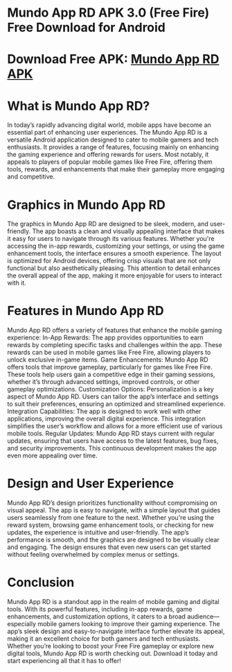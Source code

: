 # Mundo App RD APK 3.0 (Free Fire) Free Download for Android
# Download Free APK: [Mundo App RD APK](https://apkhihe.net/mundo-app-rd/)
# What is Mundo App RD?
In today’s rapidly advancing digital world, mobile apps have become an essential part of enhancing user experiences. The Mundo App RD is a versatile Android application designed to cater to mobile gamers and tech enthusiasts. It provides a range of features, focusing mainly on enhancing the gaming experience and offering rewards for users. Most notably, it appeals to players of popular mobile games like Free Fire, offering them tools, rewards, and enhancements that make their gameplay more engaging and competitive.

# Graphics in Mundo App RD
The graphics in Mundo App RD are designed to be sleek, modern, and user-friendly. The app boasts a clean and visually appealing interface that makes it easy for users to navigate through its various features. Whether you're accessing the in-app rewards, customizing your settings, or using the game enhancement tools, the interface ensures a smooth experience. The layout is optimized for Android devices, offering crisp visuals that are not only functional but also aesthetically pleasing. This attention to detail enhances the overall appeal of the app, making it more enjoyable for users to interact with it.

# Features in Mundo App RD
Mundo App RD offers a variety of features that enhance the mobile gaming experience:
In-App Rewards: The app provides opportunities to earn rewards by completing specific tasks and challenges within the app. These rewards can be used in mobile games like Free Fire, allowing players to unlock exclusive in-game items.
Game Enhancements: Mundo App RD offers tools that improve gameplay, particularly for games like Free Fire. These tools help users gain a competitive edge in their gaming sessions, whether it’s through advanced settings, improved controls, or other gameplay optimizations.
Customization Options: Personalization is a key aspect of Mundo App RD. Users can tailor the app’s interface and settings to suit their preferences, ensuring an optimized and streamlined experience.
Integration Capabilities: The app is designed to work well with other applications, improving the overall digital experience. This integration simplifies the user’s workflow and allows for a more efficient use of various mobile tools.
Regular Updates: Mundo App RD stays current with regular updates, ensuring that users have access to the latest features, bug fixes, and security improvements. This continuous development makes the app even more appealing over time.

# Design and User Experience
Mundo App RD’s design prioritizes functionality without compromising on visual appeal. The app is easy to navigate, with a simple layout that guides users seamlessly from one feature to the next. Whether you're using the reward system, browsing game enhancement tools, or checking for new updates, the experience is intuitive and user-friendly. The app’s performance is smooth, and the graphics are designed to be visually clear and engaging. The design ensures that even new users can get started without feeling overwhelmed by complex menus or settings.

# Conclusion
Mundo App RD is a standout app in the realm of mobile gaming and digital tools. With its powerful features, including in-app rewards, game enhancements, and customization options, it caters to a broad audience—especially mobile gamers looking to improve their gaming experience. The app’s sleek design and easy-to-navigate interface further elevate its appeal, making it an excellent choice for both gamers and tech enthusiasts. Whether you’re looking to boost your Free Fire gameplay or explore new digital tools, Mundo App RD is worth checking out. Download it today and start experiencing all that it has to offer!
